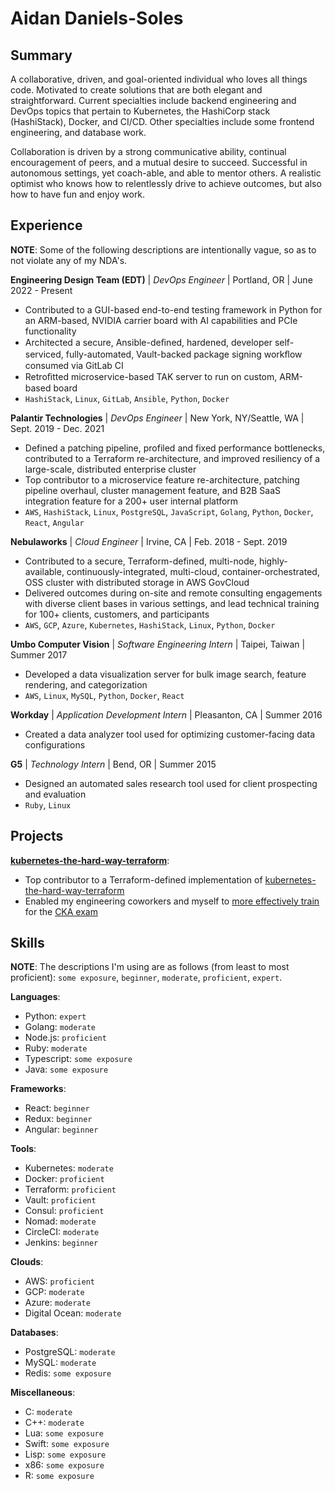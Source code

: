 # Aidan Daniels-Soles

## Summary

A collaborative, driven, and goal-oriented individual who loves all things code. Motivated to create solutions that are both elegant and straightforward. Current specialties include backend engineering and DevOps topics that pertain to Kubernetes, the HashiCorp stack (HashiStack), Docker, and CI/CD. Other specialties include some frontend engineering, and database work.<br>

Collaboration is driven by a strong communicative ability, continual encouragement of peers, and a mutual desire to succeed. Successful in autonomous settings, yet coach-able, and able to mentor others. A realistic optimist who knows how to relentlessly drive to achieve outcomes, but also how to have fun and enjoy work.

## Experience

**NOTE**: Some of the following descriptions are intentionally vague, so as to not violate any of my NDA's.

**Engineering Design Team (EDT)** | _DevOps Engineer_ | Portland, OR | June 2022 - Present
* Contributed to a GUI-based end-to-end testing framework in Python for an ARM-based, NVIDIA carrier board with AI capabilities and PCIe functionality
* Architected a secure, Ansible-deﬁned, hardened, developer self-serviced, fully-automated, Vault-backed package signing workﬂow consumed via GitLab CI
* Retroﬁtted microservice-based TAK server to run on custom, ARM-based board
* `HashiStack`, `Linux`, `GitLab`, `Ansible`, `Python`, `Docker`

**Palantir Technologies** | _DevOps Engineer_ | New York, NY/Seattle, WA | Sept. 2019 - Dec. 2021
* Defined a patching pipeline, profiled and fixed performance bottlenecks, contributed to a Terraform re-architecture, and improved resiliency of a large-scale, distributed enterprise cluster
* Top contributor to a microservice feature re-architecture, patching pipeline overhaul, cluster management feature, and B2B SaaS integration feature for a 200+ user internal platform
* `AWS`, `HashiStack`, `Linux`, `PostgreSQL`, `JavaScript`, `Golang`, `Python`, `Docker`, `React`, `Angular`

**Nebulaworks** | _Cloud Engineer_ | Irvine, CA | Feb. 2018 - Sept. 2019
* Contributed to a secure, Terraform-defined, multi-node, highly-available, continuously-integrated, multi-cloud, container-orchestrated, OSS cluster with distributed storage in AWS GovCloud
* Delivered outcomes during on-site and remote consulting engagements with diverse client bases in various settings, and lead technical training for 100+ clients, customers, and participants
* `AWS`, `GCP`, `Azure`, `Kubernetes`, `HashiStack`, `Linux`, `Python`, `Docker`

**Umbo Computer Vision** | _Software Engineering Intern_ | Taipei, Taiwan | Summer 2017
* Developed a data visualization server for bulk image search, feature rendering, and categorization
* `AWS`, `Linux`, `MySQL`, `Python`, `Docker`, `React`

**Workday** | _Application Development Intern_ | Pleasanton, CA | Summer 2016
* Created a data analyzer tool used for optimizing customer-facing data configurations

**G5** | _Technology Intern_ | Bend, OR | Summer 2015
* Designed an automated sales research tool used for client prospecting and evaluation
* `Ruby`, `Linux`

## Projects

[**kubernetes-the-hard-way-terraform**](https://github.com/aidanSoles/kubernetes-the-hard-way-terraform):
* Top contributor to a Terraform-defined implementation of [kubernetes-the-hard-way-terraform](https://github.com/kelseyhightower/kubernetes-the-hard-way)
* Enabled my engineering coworkers and myself to [more effectively train](https://github.com/aidanSoles/certifications/blob/master/aidan-daniels-soles-cka.pdf) for the [CKA exam](https://www.cncf.io/certification/cka/)

## Skills

**NOTE**: The descriptions I'm using are as follows (from least to most proficient): `some exposure`, `beginner`, `moderate`, `proficient`, `expert`.

**Languages**:
* Python: `expert`
* Golang: `moderate`
* Node.js: `proficient`
* Ruby: `moderate`
* Typescript: `some exposure`
* Java: `some exposure`

**Frameworks**:
* React: `beginner`
* Redux: `beginner`
* Angular: `beginner`

**Tools**:
* Kubernetes: `moderate`
* Docker: `proficient`
* Terraform: `proficient`
* Vault: `proficient`
* Consul: `proficient`
* Nomad: `moderate`
* CircleCI: `moderate`
* Jenkins: `beginner`

**Clouds**:
* AWS: `proficient`
* GCP: `moderate`
* Azure: `moderate`
* Digital Ocean: `moderate`

**Databases**:
* PostgreSQL: `moderate`
* MySQL: `moderate`
* Redis: `some exposure`

**Miscellaneous**:
* C: `moderate`
* C++: `moderate`
* Lua: `some exposure`
* Swift: `some exposure`
* Lisp: `some exposure`
* x86: `some exposure`
* R: `some exposure`
